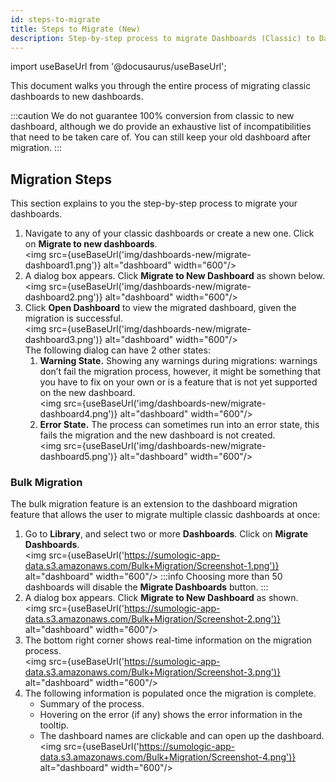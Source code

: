 ```yaml
---
id: steps-to-migrate
title: Steps to Migrate (New)
description: Step-by-step process to migrate Dashboards (Classic) to Dashboards (New) functionality.
---
```

import useBaseUrl from '@docusaurus/useBaseUrl';

This document walks you through the entire process of migrating classic dashboards to new dashboards.

:::caution
We do not guarantee 100% conversion from classic to new dashboard, although we do provide an exhaustive list of incompatibilities that need to be taken care of. You can still keep your old dashboard after migration.
:::

## Migration Steps 

This section explains to you the step-by-step process to migrate your dashboards.

1. Navigate to any of your classic dashboards or create a new one. Click on **Migrate to new dashboards**.<br/><img src={useBaseUrl('img/dashboards-new/migrate-dashboard1.png')} alt="dashboard" width="600"/>
2. A dialog box appears. Click **Migrate to New Dashboard** as shown below.<br/><img src={useBaseUrl('img/dashboards-new/migrate-dashboard2.png')} alt="dashboard" width="600"/>
3. Click **Open Dashboard** to view the migrated dashboard, given the migration is successful.<br/><img src={useBaseUrl('img/dashboards-new/migrate-dashboard3.png')} alt="dashboard" width="600"/> <br/>The following dialog can have 2 other states:
    1. **Warning State.** Showing any warnings during migrations: warnings don’t fail the migration process, however, it might be something that you have to fix on your own or is a feature that is not yet supported on the new dashboard.<br/><img src={useBaseUrl('img/dashboards-new/migrate-dashboard4.png')} alt="dashboard" width="600"/>
    2. **Error State.** The process can sometimes run into an error state, this fails the migration and the new dashboard is not created.<br/><img src={useBaseUrl('img/dashboards-new/migrate-dashboard5.png')} alt="dashboard" width="600"/>

### Bulk Migration

The bulk migration feature is an extension to the dashboard migration feature that allows the user to migrate multiple classic dashboards at once:

1. Go to **Library**, and select two or more **Dashboards**. Click on **Migrate Dashboards**.<br/><img src={useBaseUrl('https://sumologic-app-data.s3.amazonaws.com/Bulk+Migration/Screenshot-1.png')} alt="dashboard" width="600"/>
:::info
Choosing more than 50 dashboards will disable the **Migrate Dashboards** button.
:::
2. A dialog box appears. Click **Migrate to New Dashboard** as shown.<br/><img src={useBaseUrl('https://sumologic-app-data.s3.amazonaws.com/Bulk+Migration/Screenshot-2.png')} alt="dashboard" width="600"/>
3. The bottom right corner shows real-time information on the migration process.<br/><img src={useBaseUrl('https://sumologic-app-data.s3.amazonaws.com/Bulk+Migration/Screenshot-3.png')} alt="dashboard" width="600"/>
4. The following information is populated once the migration is complete.
    * Summary of the process.
    * Hovering on the error (if any) shows the error information in the tooltip.
    * The dashboard names are clickable and can open up the dashboard.<br/><img src={useBaseUrl('https://sumologic-app-data.s3.amazonaws.com/Bulk+Migration/Screenshot-4.png')} alt="dashboard" width="600"/>
